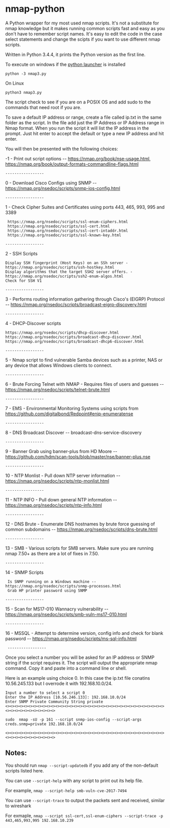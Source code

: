 # nmap-python
A Python wrapper for my most used nmap scripts. It's not a substitute for nmap knowledge but it makes running common scripts fast and easy as you don't have to remember script names. It's easy to edit the code in the case select statements and change the scipts if you want to use different nmap scripts.

Written in Python 3.4.4, it prints the Python version as the first line. 

To execute on windows if the [python launcher](https://www.python.org/dev/peps/pep-0397/) is installed 
```
python -3 nmap3.py 
```
On Linux
```
python3 nmap3.py
```
The script check to see if you are on a POSIX OS and add sudo to the commands that need root if you are.

To save a default IP address or range, create a file called ip.txt in the same folder as the script. In the file add just the IP Address or IP Address range in Nmap format. When you run the script it will list the IP address in the prompt. Just hit enter to accept the default or type a new IP address and hit enter.

You will then be presented with the following choices:

-1 - Print out script options -- https://nmap.org/book/nse-usage.html, https://nmap.org/book/output-formats-commandline-flags.html

    -----------------

 0 - Download Cisco Configs using SNMP -- https://nmap.org/nsedoc/scripts/snmp-ios-config.html 
    
    -----------------

1 - Check Cipher Suites and Certificates using ports 443, 465, 993, 995 and 3389

     https://nmap.org/nsedoc/scripts/ssl-enum-ciphers.html
     https://nmap.org/nsedoc/scripts/ssl-cert.html
     https://nmap.org/nsedoc/scripts/ssl-cert-intaddr.html
     https://nmap.org/nsedoc/scripts/ssl-known-key.html
    
    -----------------

2 - SSH Scripts

    Display SSH fingerprint (Host Keys) on an SSh server - https://nmap.org/nsedoc/scripts/ssh-hostkey.html
    Display algorithms that the target SSH2 server offers. - https://nmap.org/nsedoc/scripts/ssh2-enum-algos.html
    Check for SSH V1
   
    -----------------

3 - Performs routing information gathering through Cisco's (EIGRP) Protocol -- https://nmap.org/nsedoc/scripts/broadcast-eigrp-discovery.html
    
    -----------------

4 - DHCP-Discover scripts

    https://nmap.org/nsedoc/scripts/dhcp-discover.html 
    https://nmap.org/nsedoc/scripts/broadcast-dhcp-discover.html
    https://nmap.org/nsedoc/scripts/broadcast-dhcp6-discover.html
    
    -----------------

5 - Nmap script to find vulnerable Samba devices such as a printer, NAS or any device that allows Windows clients to connect.
    
    -----------------

6 - Brute Forcing Telnet with NMAP - Requires files of users and guesses -- https://nmap.org/nsedoc/scripts/telnet-brute.html
    
    -----------------

7 - EMS - Environmental Monitoring Systems using scripts from https://github.com/digitalbond/Redpoint#enip-enumeratense
    
    -----------------

8 - DNS Broadcast Discover -- broadcast-dns-service-discovery
    
    -----------------

9 - Banner Grab using banner-plus from HD Moore -- https://github.com/hdm/scan-tools/blob/master/nse/banner-plus.nse
    
    -----------------
     
10 - NTP Monlist - Pull down NTP server information -- https://nmap.org/nsedoc/scripts/ntp-monlist.html
    
    -----------------

11 - NTP INFO - Pull down general NTP information -- https://nmap.org/nsedoc/scripts/ntp-info.html
    
    -----------------

12 - DNS Brute - Enumerate DNS hostnames by brute force guessing of common subdomains -- https://nmap.org/nsedoc/scripts/dns-brute.html
    
    -----------------

13 - SMB - Various scripts for SMB servers. Make sure you are running nmap 7.50+ as there are a lot of fixes in 7.50.
    
    -----------------

14 - SNMP Scripts
   
     Is SNMP running on a Windows machine -- https://nmap.org/nsedoc/scripts/snmp-processes.html 
     Grab HP printer password using SNMP
    
    -----------------

15 - Scan for MS17-010 Wannacry vulnerability -- https://nmap.org/nsedoc/scripts/smb-vuln-ms17-010.html
    
    -----------------

16 - MSSQL - Attempt to determine version, config info and check for blank password -- https://nmap.org/nsedoc/scripts/ms-sql-info.html
     
     -----------------


Once you select a number you will be asked for an IP address or SNMP string if the script requires it.
The script will output the appropriate nmap command. Copy it and paste into a command line or shell.

Here is an example using choice 0. In this case the ip.txt file conatins 10.56.245.133 but I overrode 
it with 192.168.10.0/24.
```
Input a number to select a script 0
Enter the IP Address [10.56.246.133]: 192.168.10.0/24
Enter SNMP Private Community String private
<><><><><><><><><><><><><><><><><><><><><><><><><><><><><><><><><><><><><><><><><><><><><><>

sudo  nmap -sU -p 161 --script snmp-ios-config --script-args creds.snmp=private 192.168.10.0/24

<><><><><><><><><><><><><><><><><><><><><><><><><><><><><><><><><><><><><><><><><><><><><><>
```
## Notes:

You should run `nmap --script-updatedb` if you add any of the non-default scripts listed here.

You can use `--script-help` with any script to print out its help file.

For example, `nmap --script-help smb-vuln-cve-2017-7494`

You can use `--script-trace` to output the packets sent and received, similar to wireshark

For exmaple, `nmap --script ssl-cert,ssl-enum-ciphers --script-trace -p 443,465,993,995 192.168.10.239`
